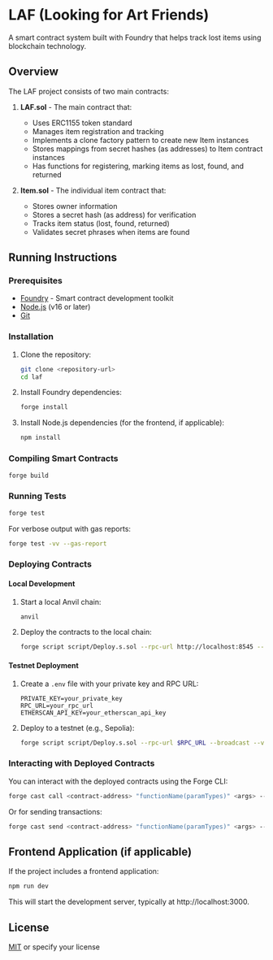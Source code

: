 # LAF (Looking for Art Friends)

A smart contract system built with Foundry that helps track lost items using blockchain technology.

## Overview

The LAF project consists of two main contracts:

1. **LAF.sol** - The main contract that:
   - Uses ERC1155 token standard
   - Manages item registration and tracking
   - Implements a clone factory pattern to create new Item instances
   - Stores mappings from secret hashes (as addresses) to Item contract instances
   - Has functions for registering, marking items as lost, found, and returned

2. **Item.sol** - The individual item contract that:
   - Stores owner information
   - Stores a secret hash (as address) for verification
   - Tracks item status (lost, found, returned)
   - Validates secret phrases when items are found

## Running Instructions

### Prerequisites

- [Foundry](https://book.getfoundry.sh/getting-started/installation) - Smart contract development toolkit
- [Node.js](https://nodejs.org/) (v16 or later)
- [Git](https://git-scm.com/)

### Installation

1. Clone the repository:
   ```bash
   git clone <repository-url>
   cd laf
   ```

2. Install Foundry dependencies:
   ```bash
   forge install
   ```

3. Install Node.js dependencies (for the frontend, if applicable):
   ```bash
   npm install
   ```

### Compiling Smart Contracts

```bash
forge build
```

### Running Tests

```bash
forge test
```

For verbose output with gas reports:

```bash
forge test -vv --gas-report
```

### Deploying Contracts

#### Local Development

1. Start a local Anvil chain:
   ```bash
   anvil
   ```

2. Deploy the contracts to the local chain:
   ```bash
   forge script script/Deploy.s.sol --rpc-url http://localhost:8545 --broadcast --private-key <private-key>
   ```

#### Testnet Deployment

1. Create a `.env` file with your private key and RPC URL:
   ```
   PRIVATE_KEY=your_private_key
   RPC_URL=your_rpc_url
   ETHERSCAN_API_KEY=your_etherscan_api_key
   ```

2. Deploy to a testnet (e.g., Sepolia):
   ```bash
   forge script script/Deploy.s.sol --rpc-url $RPC_URL --broadcast --verify --etherscan-api-key $ETHERSCAN_API_KEY
   ```

### Interacting with Deployed Contracts

You can interact with the deployed contracts using the Forge CLI:

```bash
forge cast call <contract-address> "functionName(paramTypes)" <args> --rpc-url <rpc-url>
```

Or for sending transactions:

```bash
forge cast send <contract-address> "functionName(paramTypes)" <args> --private-key <private-key> --rpc-url <rpc-url>
```

## Frontend Application (if applicable)

If the project includes a frontend application:

```bash
npm run dev
```

This will start the development server, typically at http://localhost:3000.

## License

[MIT](LICENSE) or specify your license